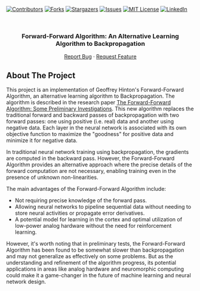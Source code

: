 <a name="readme-top"></a>


<!-- PROJECT SHIELDS -->
[![Contributors][contributors-shield]][contributors-url]
[![Forks][forks-shield]][forks-url]
[![Stargazers][stars-shield]][stars-url]
[![Issues][issues-shield]][issues-url]
[![MIT License][license-shield]][license-url]
[![LinkedIn][linkedin-shield]][linkedin-url]



<!-- PROJECT LOGO -->
<br />
<div align="center">

<h3 align="center">Forward-Forward Algorithm: An Alternative Learning Algorithm to Backpropagation</h3>

  <p align="center">
<!--     <a href="https://github.com/ahmed-alllam/Forward-Forward-Algorithm">View Demo</a> -->
<!--     · -->
    <a href="https://github.com/ahmed-alllam/Forward-Forward-Algorithm/issues">Report Bug</a>
    ·
    <a href="https://github.com/ahmed-alllam/Forward-Forward-Algorithm/issues">Request Feature</a>
  </p>
</div>


<!-- ABOUT THE PROJECT -->


## About The Project

This project is an implementation of Geoffrey Hinton's Forward-Forward Algorithm, an alternative learning algorithm to Backpropagation. The algorithm is described in the research paper [The Forward-Forward Algorithm: Some Preliminary Investigations](https://arxiv.org/abs/2212.13345). This new algorithm replaces the traditional forward and backward passes of backpropagation with two forward passes: one using positive (i.e. real) data and another using negative data. Each layer in the neural network is associated with its own objective function to maximize the "goodness" for positive data and minimize it for negative data.

In traditional neural network training using backpropagation, the gradients are computed in the backward pass. However, the Forward-Forward Algorithm provides an alternative approach where the precise details of the forward computation are not necessary, enabling training even in the presence of unknown non-linearities.

The main advantages of the Forward-Forward Algorithm include:

- Not requiring precise knowledge of the forward pass.
- Allowing neural networks to pipeline sequential data without needing to store neural activities or propagate error derivatives.
- A potential model for learning in the cortex and optimal utilization of low-power analog hardware without the need for reinforcement learning.

However, it's worth noting that in preliminary tests, the Forward-Forward Algorithm has been found to be somewhat slower than backpropagation and may not generalize as effectively on some problems. But as the understanding and refinement of the algorithm progress, its potential applications in areas like analog hardware and neuromorphic computing could make it a game-changer in the future of machine learning and neural network design.


<!-- MARKDOWN LINKS & IMAGES -->
[contributors-shield]: https://img.shields.io/github/contributors/ahmed-alllam/Forward-Forward-Algorithm.svg?style=for-the-badge
[contributors-url]: https://github.com/ahmed-alllam/Forward-Forward-Algorithm/graphs/contributors
[forks-shield]: https://img.shields.io/github/forks/ahmed-alllam/Forward-Forward-Algorithm.svg?style=for-the-badge
[forks-url]: https://github.com/ahmed-alllam/Forward-Forward-Algorithm/network/members
[stars-shield]: https://img.shields.io/github/stars/ahmed-alllam/Forward-Forward-Algorithm.svg?style=for-the-badge
[stars-url]: https://github.com/ahmed-alllam/Forward-Forward-Algorithm/stargazers
[issues-shield]: https://img.shields.io/github/issues/ahmed-alllam/Forward-Forward-Algorithm.svg?style=for-the-badge
[issues-url]: https://github.com/ahmed-alllam/Forward-Forward-Algorithm/issues
[license-shield]: https://img.shields.io/github/license/ahmed-alllam/Forward-Forward-Algorithm.svg?style=for-the-badge
[license-url]: https://github.com/ahmed-alllam/Forward-Forward-Algorithm/blob/master/LICENSE.txt
[linkedin-shield]: https://img.shields.io/badge/-LinkedIn-black.svg?style=for-the-badge&logo=linkedin&colorB=555
[linkedin-url]: https://linkedin.com/in/ahmed-e-allam
[product-screenshot]: images/screenshot.png